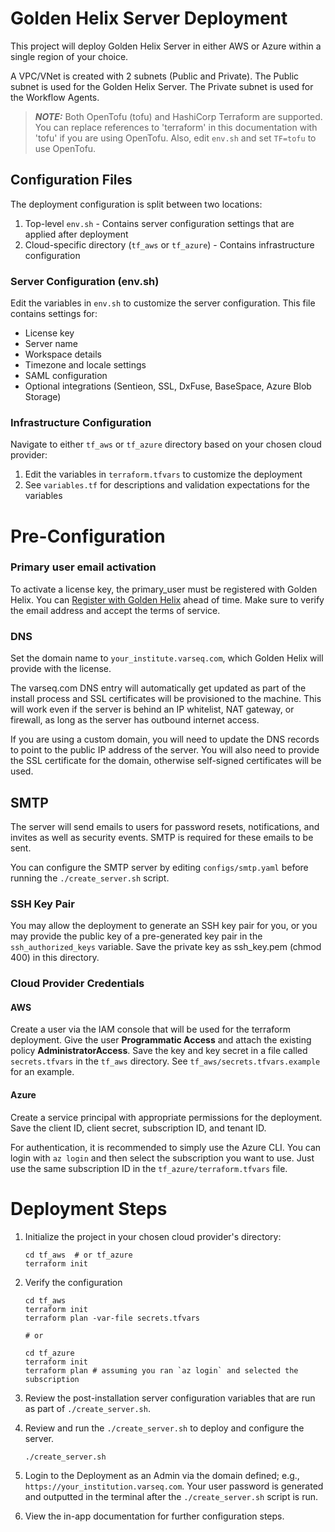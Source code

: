 # Golden Helix Server Deployment

This project will deploy Golden Helix Server in either AWS or Azure within a
single region of your choice.

A VPC/VNet is created with 2 subnets (Public and Private). The Public subnet is used
for the Golden Helix Server. The Private subnet is used for the Workflow Agents.

> ***NOTE:*** Both OpenTofu (tofu) and HashiCorp Terraform are supported. You
> can replace references to 'terraform' in this documentation with 'tofu' if you
> are using OpenTofu. Also, edit `env.sh` and set `TF=tofu` to use OpenTofu.

## Configuration Files

The deployment configuration is split between two locations:

1. Top-level `env.sh` - Contains server configuration settings that are applied after deployment
2. Cloud-specific directory (`tf_aws` or `tf_azure`) - Contains infrastructure configuration

### Server Configuration (env.sh)

Edit the variables in `env.sh` to customize the server configuration. This file contains settings for:
- License key
- Server name
- Workspace details
- Timezone and locale settings
- SAML configuration
- Optional integrations (Sentieon, SSL, DxFuse, BaseSpace, Azure Blob Storage)

### Infrastructure Configuration

Navigate to either `tf_aws` or `tf_azure` directory based on your chosen cloud provider:

1. Edit the variables in `terraform.tfvars` to customize the deployment
2. See `variables.tf` for descriptions and validation expectations for the variables

# Pre-Configuration

### Primary user email activation

To activate a license key, the primary_user must be registered with Golden
Helix. You can [Register with Golden
Helix](https://www.goldenhelix.com/auth/registration/) ahead of time. Make sure
to verify the email address and accept the terms of service.

### DNS

Set the domain name to `your_institute.varseq.com`, which Golden Helix will
provide with the license.

The varseq.com DNS entry will automatically get updated as part of the install
process and SSL certificates will be provisioned to the machine. This will work
even if the server is behind an IP whitelist, NAT gateway, or firewall, as long
as the server has outbound internet access.

If you are using a custom domain, you will need to update the DNS records to
point to the public IP address of the server. You will also need to provide the
SSL certificate for the domain, otherwise self-signed certificates will be used.

## SMTP

The server will send emails to users for password resets, notifications, and
invites as well as security events. SMTP is required for these emails to be sent.

You can configure the SMTP server by editing `configs/smtp.yaml` before running
the `./create_server.sh` script.

### SSH Key Pair

You may allow the deployment to generate an SSH key pair for you, or you may
provide the public key of a pre-generated key pair in the `ssh_authorized_keys`
variable. Save the private key as ssh_key.pem (chmod 400) in this directory.

### Cloud Provider Credentials

#### AWS
Create a user via the IAM console that will be used for the terraform
deployment. Give the user **Programmatic Access** and attach the existing policy
**AdministratorAccess**. Save the key and key secret in a file called
`secrets.tfvars` in the `tf_aws` directory. See `tf_aws/secrets.tfvars.example`
for an example.

#### Azure
Create a service principal with appropriate permissions for the deployment. Save the
client ID, client secret, subscription ID, and tenant ID.

For authentication, it is recommended to simply use the Azure CLI. You can login
with `az login` and then select the subscription you want to use. Just use the
same subscription ID in the `tf_azure/terraform.tfvars` file.

# Deployment Steps

1. Initialize the project in your chosen cloud provider's directory:

       cd tf_aws  # or tf_azure
       terraform init

3. Verify the configuration

       cd tf_aws
       terraform init
       terraform plan -var-file secrets.tfvars

       # or

       cd tf_azure
       terraform init
       terraform plan # assuming you ran `az login` and selected the subscription

4. Review the post-installation server configuration variables that are run as
   part of `./create_server.sh`.

5. Review and run the `./create_server.sh` to deploy and configure the server.

       ./create_server.sh

6. Login to the Deployment as an Admin via the domain defined; e.g., `https://your_institution.varseq.com`. Your user password is generated and outputted in the terminal after the `./create_server.sh` script is run.

7. View the in-app documentation for further configuration steps.
